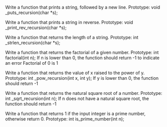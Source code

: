 Write a function that prints a string, followed by a new line. Prototype: void _puts_recursion(char *s);

Write a function that prints a string in reverse. Prototype: void _print_rev_recursion(char *s);

Write a function that returns the length of a string. Prototype: int _strlen_recursion(char *s);

Write a function that returns the factorial of a given number. Prototype: int factorial(int n); If n is lower than 0, the function should return -1 to indicate an error Factorial of 0 is 1

Write a function that returns the value of x raised to the power of y. Prototype: int _pow_recursion(int x, int y); If y is lower than 0, the function should return -1

Write a function that returns the natural square root of a number. Prototype: int _sqrt_recursion(int n); If n does not have a natural square root, the function should return -1

Write a function that returns 1 if the input integer is a prime number, otherwise return 0. Prototype: int is_prime_number(int n);